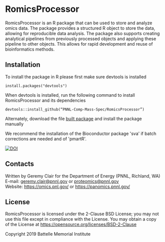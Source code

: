 # RomicsProcessor

RomicsProcessor is an R package that can be used to store and analyze omics data.
The package provides a structured R object to store the data, allowing for reproducible
data analysis. The package also supports creating analytical pipelines from 
previously processed objects and applying these pipeline to other objects.
This allows for rapid development and reuse of bioinformatics methods.


## Installation

To install the package in R please first make sure devtools is installed

```
install.packages("devtools")

```

When devtools is installed, run the following command to install RomicsProcessor and its dependencies

```
devtools::install_github(“PNNL-Comp-Mass-Spec/RomicsProcessor”)

```

Alternately, download the file 
[built package](docs/RomicsProcessor_1.0.0.tar.gz)
and install the package manually

We recommend the installation of the Bioconductor package 'sva' if batch corrections are needed and of 'pmartR'.

[![DOI](https://zenodo.org/badge/206400976.svg)](https://zenodo.org/badge/latestdoi/206400976)

## Contacts

Written by Geremy Clair for the Department of Energy (PNNL, Richland, WA) \
E-mail: geremy.clair@pnnl.gov or proteomics@pnnl.gov \
Website: https://omics.pnl.gov/ or https://panomics.pnnl.gov/

## License

RomicsProcessor is licensed under the 2-Clause BSD License; 
you may not use this file except in compliance with the License.  You may obtain 
a copy of the License at https://opensource.org/licenses/BSD-2-Clause

Copyright 2019 Battelle Memorial Institute
